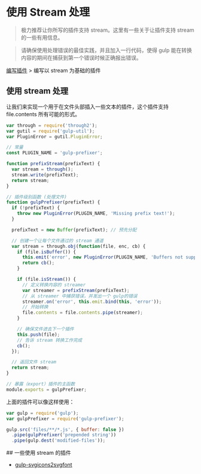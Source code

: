 # 使用 Stream 处理

> 极力推荐让你所写的插件支持 stream。这里有一些关于让插件支持 stream 的一些有用信息。

> 请确保使用处理错误的最佳实践，并且加入一行代码，使得 gulp 能在转换内容的期间在捕获到第一个错误时候正确报出错误。

[编写插件](README.md) > 编写以 stream 为基础的插件

## 使用 stream 处理

让我们来实现一个用于在文件头部插入一些文本的插件，这个插件支持 file.contents 所有可能的形式。

```js
var through = require('through2');
var gutil = require('gulp-util');
var PluginError = gutil.PluginError;

// 常量
const PLUGIN_NAME = 'gulp-prefixer';

function prefixStream(prefixText) {
  var stream = through();
  stream.write(prefixText);
  return stream;
}

// 插件级别函数 (处理文件)
function gulpPrefixer(prefixText) {
  if (!prefixText) {
    throw new PluginError(PLUGIN_NAME, 'Missing prefix text!');
  }

  prefixText = new Buffer(prefixText); // 预先分配

  // 创建一个让每个文件通过的 stream 通道
  var stream = through.obj(function(file, enc, cb) {
    if (file.isBuffer()) {
      this.emit('error', new PluginError(PLUGIN_NAME, 'Buffers not supported!'));
      return cb();
    }

    if (file.isStream()) {
      // 定义转换内容的 streamer
      var streamer = prefixStream(prefixText);
      // 从 streamer 中捕获错误，并发出一个 gulp的错误
      streamer.on('error', this.emit.bind(this, 'error'));
      // 开始转换
      file.contents = file.contents.pipe(streamer);
    }

    // 确保文件进去下一个插件
    this.push(file);
    // 告诉 stream 转换工作完成
    cb();
  });

  // 返回文件 stream
  return stream;
}

// 暴露（export）插件的主函数
module.exports = gulpPrefixer;
```

上面的插件可以像这样使用：

```js
var gulp = require('gulp');
var gulpPrefixer = require('gulp-prefixer');

gulp.src('files/**/*.js', { buffer: false })
  .pipe(gulpPrefixer('prepended string'))
  .pipe(gulp.dest('modified-files'));
```

## 一些使用 stream 的插件

* [gulp-svgicons2svgfont](https://github.com/nfroidure/gulp-svgiconstosvgfont)

